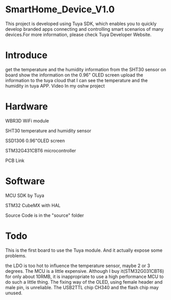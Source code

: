 # SmartHome_Device_V1.0
This project is developed using Tuya SDK, which enables you to quickly develop branded apps connecting and controlling smart scenarios of many devices.For more information, please check Tuya Developer Website.

Introduce
=
get the temperature and the humidity information from the SHT30 sensor on board
show the information on the 0.96" OLED screen
upload the information to the tuya cloud that I can see the temperature and the humidity in tuya APP.
Video
In my oshw project

Hardware
=
WBR3D WiFi module

SHT30 temperature and humidity sensor

SSD1306 0.96"OLED screen

STM32G431CBT6 microcontroller

PCB Link

Software
=
MCU SDK by Tuya

STM32 CubeMX with HAL

Source Code is in the "source" folder

Todo
=
This is the first board to use the Tuya module. And it actually expose some problems.

the LDO is too hot to influence the temperature sensor, maybe 2 or 3 degrees.
The MCU is a little expensive. Although I buy it(STM32G031CBT6) for only about 10RMB, it is inappropriate to use a high performance MCU to do such a little thing.
The fixing way of the OLED, using female header and male pin, is unreliable.
The USB2TTL chip CH340 and the flash chip may unused.
